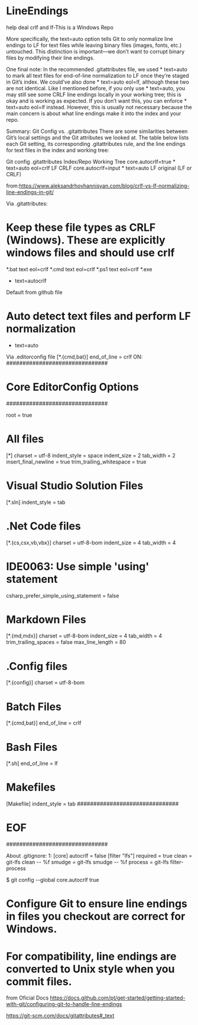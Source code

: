 # LineEndings
help deal crlf and lf-This is a Windows Repo


More specifically, the text=auto option tells Git to only normalize line endings to LF for text files while leaving binary files (images, fonts, etc.) untouched. This distinction is important—we don’t want to corrupt binary files by modifying their line endings.

One final note: In the recommended .gitattributes file, we used * text=auto to mark all text files for end-of-line normalization to LF once they’re staged in Git’s index. We could’ve also done * text=auto eol=lf, although these two are not identical. Like I mentioned before, if you only use * text=auto, you may still see some CRLF line endings locally in your working tree; this is okay and is working as expected. If you don’t want this, you can enforce * text=auto eol=lf instead. However, this is usually not necessary because the main concern is about what line endings make it into the index and your repo.



Summary: Git Config vs. .gitattributes
There are some similarities between Git’s local settings and the Git attributes we looked at. The table below lists each Git setting, its corresponding .gitattributes rule, and the line endings for text files in the index and working tree:

Git config          	.gitattributes      	Index/Repo	Working Tree
core.autocrlf=true  	* text=auto eol=crlf        	LF	CRLF
core.autocrlf=input	    * text=auto	                    LF	original (LF or CRLF)



from:https://www.aleksandrhovhannisyan.com/blog/crlf-vs-lf-normalizing-line-endings-in-git/

Via .gitattributes:
# Keep these file types as CRLF (Windows). These are explicitly windows files and should use crlf
*.bat    text eol=crlf
*.cmd    text eol=crlf
*.ps1    text eol=crlf
*.exe
* text=autocrlf 

Default from github file
# Auto detect text files and perform LF normalization
* text=auto



Via .editorconfig file
[*.{cmd,bat}]
end_of_line = crlf
ON:
###############################
# Core EditorConfig Options   #
###############################

root = true

# All files
[*]
charset = utf-8
indent_style = space
indent_size = 2
tab_width = 2
insert_final_newline = true
trim_trailing_whitespace = true

# Visual Studio Solution Files
[*.sln]
indent_style = tab

# .Net Code files
[*.{cs,csx,vb,vbx}]
charset = utf-8-bom
indent_size = 4
tab_width = 4
# IDE0063: Use simple 'using' statement
csharp_prefer_simple_using_statement = false

# Markdown Files
[*.{md,mdx}]
charset = utf-8-bom
indent_size = 4
tab_width = 4
trim_trailing_spaces = false
max_line_length = 80

# .Config files
[*.{config}]
charset = utf-8-bom

# Batch Files
[*.{cmd,bat}]
end_of_line = crlf

# Bash Files
[*.sh]
end_of_line = lf

# Makefiles
[Makefile]
indent_style = tab
###############################
# EOF  #
###############################






About .gitignore:
  1: [core] autocrlf = false [filter "lfs"] required = true clean = git-lfs clean -- %f smudge = git-lfs smudge -- %f process = git-lfs filter-process


$ git config --global core.autocrlf true
# Configure Git to ensure line endings in files you checkout are correct for Windows.
# For compatibility, line endings are converted to Unix style when you commit files.
from
Oficial Docs
https://docs.github.com/pt/get-started/getting-started-with-git/configuring-git-to-handle-line-endings



https://git-scm.com/docs/gitattributes#_text
